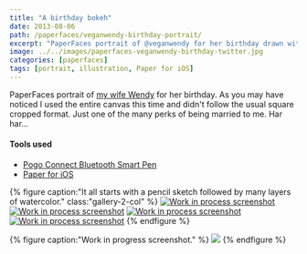 ```yaml
---
title: "A birthday bokeh"
date: 2013-08-06
path: /paperfaces/veganwendy-birthday-portrait/
excerpt: "PaperFaces portrait of @veganwendy for her birthday drawn with Paper for iOS on an iPad."
image: ../../images/paperfaces-veganwendy-birthday-twitter.jpg
categories: [paperfaces]
tags: [portrait, illustration, Paper for iOS]
---
```


PaperFaces portrait of [my wife Wendy](http://2littlerosebuds.com) for her birthday. As you may have noticed I used the entire canvas this time and didn't follow the usual square cropped format. Just one of the many perks of being married to me. Har har…

#### Tools used

- [Pogo Connect Bluetooth Smart Pen](https://www.amazon.com/gp/product/B009K448L4/ref=as_li_ss_tl?ie=UTF8&camp=1789&creative=390957&creativeASIN=B009K448L4&linkCode=as2&tag=mademist-20)
- [Paper for iOS](https://paper.bywetransfer.com/)

{% figure caption:"It all starts with a pencil sketch followed by many layers of watercolor." class:"gallery-2-col" %}
[![Work in process screenshot](../../images/paperfaces-veganwendy-birthday-process-1-600.jpg)](../../images/paperfaces-veganwendy-birthday-process-1-lg.jpg)
[![Work in process screenshot](../../images/paperfaces-veganwendy-birthday-process-2-600.jpg)](../../images/paperfaces-veganwendy-birthday-process-2-lg.jpg)
[![Work in process screenshot](../../images/paperfaces-veganwendy-birthday-process-3-600.jpg)](../../images/paperfaces-veganwendy-birthday-process-3-lg.jpg)
[![Work in process screenshot](../../images/paperfaces-veganwendy-birthday-process-4-600.jpg)](../../images/paperfaces-veganwendy-birthday-process-4-lg.jpg)
{% endfigure %}

{% figure caption:"Work in progress screenshot." %}
[![](../../images/paperfaces-veganwendy-birthday-process-5-750.jpg)](../../images/paperfaces-veganwendy-birthday-process-5-lg.jpg)
{% endfigure %}
